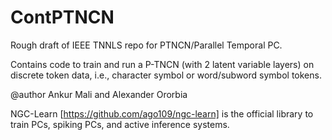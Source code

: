 # ContPTNCN
Rough draft of IEEE TNNLS repo for PTNCN/Parallel Temporal PC.

Contains code to train and run a P-TNCN (with 2 latent variable layers) on discrete
token data, i.e., character symbol or word/subword symbol tokens.

@author Ankur Mali and Alexander Ororbia

NGC-Learn [https://github.com/ago109/ngc-learn]  is the official library to train PCs, spiking PCs, and active inference systems.
